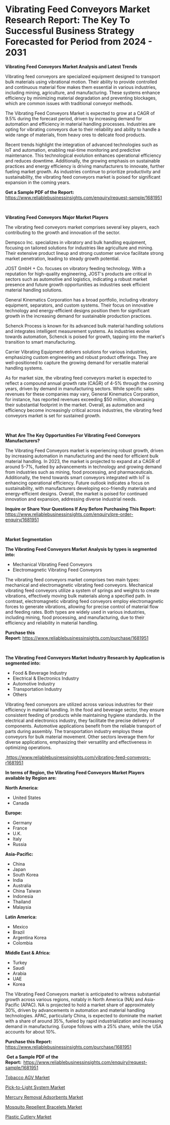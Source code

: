 <p><h1>Vibrating Feed Conveyors Market Research Report: The Key To Successful Business Strategy Forecasted for Period from 2024 - 2031</h1></p><p><strong>Vibrating Feed Conveyors Market Analysis and Latest Trends</strong></p>
<p><p>Vibrating feed conveyors are specialized equipment designed to transport bulk materials using vibrational motion. Their ability to provide controlled and continuous material flow makes them essential in various industries, including mining, agriculture, and manufacturing. These systems enhance efficiency by minimizing material degradation and preventing blockages, which are common issues with traditional conveyor methods.</p><p>The Vibrating Feed Conveyors Market is expected to grow at a CAGR of 9.5% during the forecast period, driven by increasing demand for automation and efficiency in material handling processes. Industries are opting for vibrating conveyors due to their reliability and ability to handle a wide range of materials, from heavy ores to delicate food products. </p><p>Recent trends highlight the integration of advanced technologies such as IoT and automation, enabling real-time monitoring and predictive maintenance. This technological evolution enhances operational efficiency and reduces downtime. Additionally, the growing emphasis on sustainable practices and energy efficiency is driving manufacturers to innovate, further fueling market growth. As industries continue to prioritize productivity and sustainability, the vibrating feed conveyors market is poised for significant expansion in the coming years.</p></p>
<p><strong>Get a Sample PDF of the Report:&nbsp;</strong> <a href="https://www.reliablebusinessinsights.com/enquiry/request-sample/1681951?utm_campaign=75&utm_medium=2&utm_source=Github&utm_content=ia&utm_term=11122024&utm_id=vibrating-feed-conveyors">https://www.reliablebusinessinsights.com/enquiry/request-sample/1681951</a></p>
<p>&nbsp;</p>
<p><strong>Vibrating Feed Conveyors Major Market Players</strong></p>
<p><p>The vibrating feed conveyors market comprises several key players, each contributing to the growth and innovation of the sector. </p><p>Dempsco Inc. specializes in vibratory and bulk handling equipment, focusing on tailored solutions for industries like agriculture and mining. Their extensive product lineup and strong customer service facilitate strong market penetration, leading to steady growth potential.</p><p>JOST GmbH + Co. focuses on vibratory feeding technology. With a reputation for high-quality engineering, JOST's products are critical in sectors such as automotive and logistics, indicating a robust market presence and future growth opportunities as industries seek efficient material handling solutions.</p><p>General Kinematics Corporation has a broad portfolio, including vibratory equipment, separators, and custom systems. Their focus on innovative technology and energy-efficient designs position them for significant growth in the increasing demand for sustainable production practices. </p><p>Schenck Process is known for its advanced bulk material handling solutions and integrates intelligent measurement systems. As industries evolve towards automation, Schenck is poised for growth, tapping into the market's transition to smart manufacturing.</p><p>Carrier Vibrating Equipment delivers solutions for various industries, emphasizing custom engineering and robust product offerings. They are well-positioned to capture the growing demand for versatile material handling systems.</p><p>As for market size, the vibrating feed conveyors market is expected to reflect a compound annual growth rate (CAGR) of 4-5% through the coming years, driven by demand in manufacturing sectors. While specific sales revenues for these companies may vary, General Kinematics Corporation, for instance, has reported revenues exceeding $50 million, showcasing their substantial footprint in the market. Overall, as automation and efficiency become increasingly critical across industries, the vibrating feed conveyors market is set for sustained growth.</p></p>
<p>&nbsp;</p>
<p><strong>What Are The Key Opportunities For Vibrating Feed Conveyors Manufacturers?</strong></p>
<p><p>The Vibrating Feed Conveyors market is experiencing robust growth, driven by increasing automation in manufacturing and the need for efficient bulk material handling. In 2023, the market is projected to expand at a CAGR of around 5-7%, fueled by advancements in technology and growing demand from industries such as mining, food processing, and pharmaceuticals. Additionally, the trend towards smart conveyors integrated with IoT is enhancing operational efficiency. Future outlook indicates a focus on sustainability, with manufacturers developing eco-friendly materials and energy-efficient designs. Overall, the market is poised for continued innovation and expansion, addressing diverse industrial needs.</p></p>
<p><strong>Inquire or Share Your Questions If Any Before Purchasing This Report:</strong> <a href="https://www.reliablebusinessinsights.com/enquiry/pre-order-enquiry/1681951?utm_campaign=75&utm_medium=2&utm_source=Github&utm_content=ia&utm_term=11122024&utm_id=vibrating-feed-conveyors">https://www.reliablebusinessinsights.com/enquiry/pre-order-enquiry/1681951</a></p>
<p>&nbsp;</p>
<p><strong>Market Segmentation</strong></p>
<p><strong>The Vibrating Feed Conveyors Market Analysis by types is segmented into:</strong></p>
<p><ul><li>Mechanical Vibrating Feed Conveyors</li><li>Electromagnetic Vibrating Feed Conveyors</li></ul></p>
<p><p>The vibrating feed conveyors market comprises two main types: mechanical and electromagnetic vibrating feed conveyors. Mechanical vibrating feed conveyors utilize a system of springs and weights to create vibrations, effectively moving bulk materials along a specified path. In contrast, electromagnetic vibrating feed conveyors employ electromagnetic forces to generate vibrations, allowing for precise control of material flow and feeding rates. Both types are widely used in various industries, including mining, food processing, and manufacturing, due to their efficiency and reliability in material handling.</p></p>
<p><strong>Purchase this Report:&nbsp;</strong><a href="https://www.reliablebusinessinsights.com/purchase/1681951?utm_campaign=75&utm_medium=2&utm_source=Github&utm_content=ia&utm_term=11122024&utm_id=vibrating-feed-conveyors">https://www.reliablebusinessinsights.com/purchase/1681951</a></p>
<p>&nbsp;</p>
<p><strong>The Vibrating Feed Conveyors Market Industry Research by Application is segmented into:</strong></p>
<p><ul><li>Food & Beverage Industry</li><li>Electrical & Electronics Industry</li><li>Automotive Industry</li><li>Transportation Industry</li><li>Others</li></ul></p>
<p><p>Vibrating feed conveyors are utilized across various industries for their efficiency in material handling. In the food and beverage sector, they ensure consistent feeding of products while maintaining hygiene standards. In the electrical and electronics industry, they facilitate the precise delivery of components. Automotive applications benefit from the reliable transport of parts during assembly. The transportation industry employs these conveyors for bulk material movement. Other sectors leverage them for diverse applications, emphasizing their versatility and effectiveness in optimizing operations.</p></p>
<p><a href="https://www.reliablebusinessinsights.com/vibrating-feed-conveyors-r1681951?utm_campaign=75&utm_medium=2&utm_source=Github&utm_content=ia&utm_term=11122024&utm_id=vibrating-feed-conveyors">&nbsp;https://www.reliablebusinessinsights.com/vibrating-feed-conveyors-r1681951</a></p>
<p><strong>In terms of Region, the Vibrating Feed Conveyors Market Players available by Region are:</strong></p>
<p>
    <p> <strong> North America: </strong>
        <ul>
            <li>United States</li>
            <li>Canada</li>
        </ul>
        </p> 
    <p> <strong> Europe: </strong>
        <ul>
            <li>Germany</li>
            <li>France</li>
            <li>U.K.</li>
            <li>Italy</li>
            <li>Russia</li>
        </ul>
        </p> 
    <p> <strong> Asia-Pacific: </strong>
        <ul>
            <li>China</li>
            <li>Japan</li>
            <li>South Korea</li>
            <li>India</li>
            <li>Australia</li>
            <li>China Taiwan</li>
            <li>Indonesia</li>
            <li>Thailand</li>
            <li>Malaysia</li>
        </ul>
        </p> 
    <p> <strong> Latin America: </strong>
        <ul>
            <li>Mexico</li>
            <li>Brazil</li>
            <li>Argentina Korea</li>
            <li>Colombia</li>
        </ul>
        </p> 
    <p> <strong> Middle East & Africa: </strong>
        <ul>
            <li>Turkey</li>
            <li>Saudi</li>
            <li>Arabia</li>
            <li>UAE</li>
            <li>Korea</li>
        </ul>
    </p>
    </p>
<p><p>The Vibrating Feed Conveyors market is anticipated to witness substantial growth across various regions, notably in North America (NA) and Asia-Pacific (APAC). NA is projected to hold a market share of approximately 30%, driven by advancements in automation and material handling technologies. APAC, particularly China, is expected to dominate the market with a share of around 35%, fueled by rapid industrialization and increasing demand in manufacturing. Europe follows with a 25% share, while the USA accounts for about 10%.</p></p>
<p><strong>Purchase this Report: </strong><a href="https://www.reliablebusinessinsights.com/purchase/1681951?utm_campaign=75&utm_medium=2&utm_source=Github&utm_content=ia&utm_term=11122024&utm_id=vibrating-feed-conveyors">https://www.reliablebusinessinsights.com/purchase/1681951</a></p>
<p>&nbsp;<strong>Get a Sample PDF of the Report:&nbsp;&nbsp;</strong><a href="https://www.reliablebusinessinsights.com/enquiry/request-sample/1681951?utm_campaign=75&utm_medium=2&utm_source=Github&utm_content=ia&utm_term=11122024&utm_id=vibrating-feed-conveyors">https://www.reliablebusinessinsights.com/enquiry/request-sample/1681951</a></p>
<p><strong></strong></p>
<p><p><a href="https://github.com/shondapmbau/Market-Research-Report-List-1/blob/main/tobacco-agv-market.md?utm_campaign=75&utm_medium=2&utm_source=Github&utm_content=ia&utm_term=11122024&utm_id=vibrating-feed-conveyors">Tobacco AGV Market</a></p><p><a href="https://github.com/MonroeBullock54/Market-Research-Report-List-1/blob/main/pick-to-light-system-market.md?utm_campaign=75&utm_medium=2&utm_source=Github&utm_content=ia&utm_term=11122024&utm_id=vibrating-feed-conveyors">Pick-to-Light System Market</a></p><p><a href="https://www.linkedin.com/pulse/p-factrackr-ho6he?utm_campaign=75&utm_medium=2&utm_source=Github&utm_content=ia&utm_term=11122024&utm_id=vibrating-feed-conveyors">Mercury Removal Adsorbents Market</a></p><p><a href="https://www.linkedin.com/pulse/mosquito-repellent-bracelets-market-global-share-ranking-overall-lpm9f?utm_campaign=75&utm_medium=2&utm_source=Github&utm_content=ia&utm_term=11122024&utm_id=vibrating-feed-conveyors">Mosquito Repellent Bracelets Market</a></p><p><a href="https://www.linkedin.com/pulse/according-global-plastic-cutlery-market-trends-applications-93cgf?utm_campaign=75&utm_medium=2&utm_source=Github&utm_content=ia&utm_term=11122024&utm_id=vibrating-feed-conveyors">Plastic Cutlery Market</a></p></p>